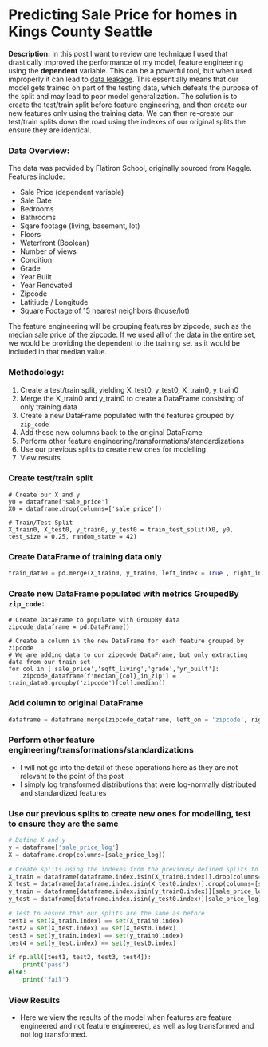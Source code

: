 # Predicting Sale Price for homes in Kings County Seattle

**Description:** In this post I want to review one technique I used that drastically improved the performance of my model, feature engineering using the **dependent** variable. This can be a powerful tool, but when used improperly it can lead to [data leakage](https://medium.com/@gurupratap.matharu/data-leakage-in-machine-learning-390d560f0969). This essentially means that our model gets trained on part of the testing data, which defeats the purpose of the split and may lead to poor model generalization. The solution is to create the test/train split before feature engineering, and then create our new features only using the training data. We can then re-create our test/train splits down the road using the indexes of our original splits the ensure they are identical. 

### Data Overview:
The data was provided by Flatiron School, originally sourced from Kaggle. Features include:

- Sale Price (dependent variable)
- Sale Date
- Bedrooms
- Bathrooms
- Sqare footage (living, basement, lot)
- Floors
- Waterfront (Boolean)
- Number of views
- Condition
- Grade
- Year Built
- Year Renovated
- Zipcode
- Latitiude / Longitude
- Square Footage of 15 nearest neighbors (house/lot)

The feature engineering will be grouping features by zipcode, such as the median sale price of the zipcode. If we used all of the data in the entire set, we would be providing the dependent to the training set as it would be included in that median value. 

### Methodology:
1) Create a test/train split, yielding X_test0, y_test0, X_train0, y_train0
2) Merge the X_train0 and y_train0 to create a DataFrame consisting of only training data
3) Create a new DataFrame populated with the features grouped by `zip_code`
4) Add these new columns back to the original DataFrame
5) Perform other feature engineering/transformations/standardizations
6) Use our previous splits to create new ones for modelling
7) View results

### Create test/train split 
```python3
# Create our X and y
y0 = dataframe['sale_price']
X0 = dataframe.drop(columns=['sale_price'])

# Train/Test Split
X_train0, X_test0, y_train0, y_test0 = train_test_split(X0, y0, test_size = 0.25, random_state = 42)
```
### Create DataFrame of training data only
```python
train_data0 = pd.merge(X_train0, y_train0, left_index = True , right_index = True)
```

### Create new DataFrame populated with metrics GroupedBy `zip_code`:
```python3
# Create DataFrame to populate with GroupBy data
zipcode_dataframe = pd.DataFrame()

# Create a column in the new DataFrame for each feature grouped by zipcode
# We are adding data to our zipecode DataFrame, but only extracting data from our train set
for col in ['sale_price','sqft_living','grade','yr_built']:                
    zipcode_dataframe[f'median_{col}_in_zip'] = train_data0.groupby('zipcode')[col].median()
```

### Add column to original DataFrame
```python
dataframe = dataframe.merge(zipcode_dataframe, left_on = 'zipcode', right_index = True)
```

### Perform other feature engineering/transformations/standardizations
- I will not go into the detail of these operations here as they are not relevant to the point of the post
- I simply log transformed distributions that were log-normally distributed and standardized features 

### Use our previous splits to create new ones for modelling, test to ensure they are the same
```python
# Define X and y
y = dataframe['sale_price_log']
X = dataframe.drop(columns=[sale_price_log])

# Create splits using the indexes from the previousy defined splits to ensure they are identical
X_train = dataframe[dataframe.index.isin(X_train0.index)].drop(columns=[sale_price_log])
X_test = dataframe[dataframe.index.isin(X_test0.index)].drop(columns=[sale_price_log])
y_train = dataframe[dataframe.index.isin(y_train0.index)][sale_price_log]
y_test = dataframe[dataframe.index.isin(y_test0.index)][sale_price_log]

# Test to ensure that our splits are the same as before
test1 = set(X_train.index) == set(X_train0.index)
test2 = set(X_test.index) == set(X_test0.index)
test3 = set(y_train.index) == set(y_train0.index)
test4 = set(y_test.index) == set(y_test0.index)

if np.all([test1, test2, test3, test4]):
    print('pass')
else:
    print('fail')
```

### View Results
- Here we view the results of the model when features are feature engineered and not feature engineered, as well as log transformed and not log transformed. 
